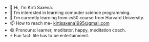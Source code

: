 - 👋 Hi, I’m Kirti Saxena.
- 👀 I’m interested in learning computer science programming.
- 🌱 I’m currently learning from cs50 course from Harvard University.
- 📫 How to reach me- kirtisaxena1995@gmail.com
- 😄 Pronouns: learner, meditator, happy, meditation coach.
- ⚡ Fun fact: life has to be entertainment.

<!---
kirtisaxenajgd/kirtisaxenajgd is a ✨ special ✨ repository because its `README.md` (this file) appears on your GitHub profile.
You can click the Preview link to take a look at your changes.
--->
